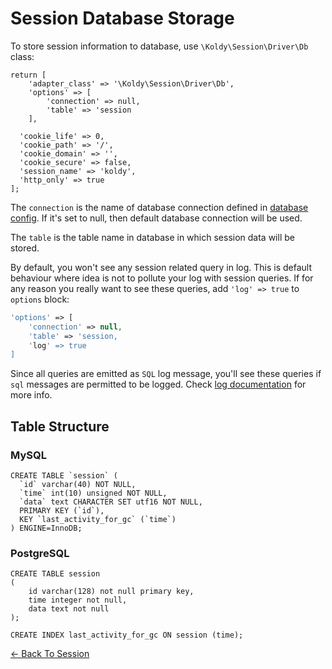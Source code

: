 # Session Database Storage

To store session information to database, use `\Koldy\Session\Driver\Db` class:

```
return [
	'adapter_class' => '\Koldy\Session\Driver\Db',
	'options' => [
		'connection' => null,
		'table' => 'session
	],

  'cookie_life' => 0,
  'cookie_path' => '/',
  'cookie_domain' => '',
  'cookie_secure' => false,
  'session_name' => 'koldy',
  'http_only' => true
];
```

The `connection` is the name of database connection defined in [database config](../database.md#configuration). If it's
set to null, then default database connection will be used.

The `table` is the table name in database in which session data will be stored.

By default, you won't see any session related query in log. This is default behaviour where idea is not to pollute your
log with session queries. If for any reason you really want to see these queries, add `'log' => true` to `options`
block:

```php
'options' => [
	'connection' => null,
	'table' => 'session,
	'log' => true
]
```

Since all queries are emitted as `SQL` log message, you'll see these queries if `sql` messages are permitted to be logged.
Check [log documentation](../log.md) for more info.

## Table Structure

### MySQL

```mysql
CREATE TABLE `session` (
  `id` varchar(40) NOT NULL,
  `time` int(10) unsigned NOT NULL,
  `data` text CHARACTER SET utf16 NOT NULL,
  PRIMARY KEY (`id`),
  KEY `last_activity_for_gc` (`time`)
) ENGINE=InnoDB;
```

### PostgreSQL

```postgresql
CREATE TABLE session
(
	id varchar(128) not null primary key,
	time integer not null,
	data text not null
);

CREATE INDEX last_activity_for_gc ON session (time);
```

[&larr; Back To Session](../session.md#session-storage-configuration)
